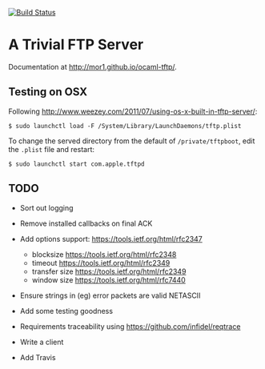 [![Build Status](https://travis-ci.org/mor1/ocaml-tftp.svg?branch=master)](https://travis-ci.org/mor1/ocaml-tftp)

# A Trivial FTP Server

Documentation at <http://mor1.github.io/ocaml-tftp/>.

## Testing on OSX

Following
<http://www.weezey.com/2011/07/using-os-x-built-in-tftp-server/>:

    $ sudo launchctl load -F /System/Library/LaunchDaemons/tftp.plist

To change the served directory from the default of `/private/tftpboot`, edit the
`.plist` file and restart:

    $ sudo launchctl start com.apple.tftpd

## TODO

+ Sort out logging

+ Remove installed callbacks on final ACK

+ Add options support: <https://tools.ietf.org/html/rfc2347>
  + blocksize <https://tools.ietf.org/html/rfc2348>
  + timeout <https://tools.ietf.org/html/rfc2349>
  + transfer size <https://tools.ietf.org/html/rfc2349>
  + window size <https://tools.ietf.org/html/rfc7440>

+ Ensure strings in (eg) error packets are valid NETASCII

+ Add some testing goodness

+ Requirements traceability using <https://github.com/infidel/reqtrace>

+ Write a client

+ Add Travis
